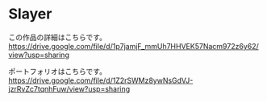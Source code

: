 # Slayer
この作品の詳細はこちらです。
https://drive.google.com/file/d/1p7jamjF_mmUh7HHVEK57Nacm972z6y62/view?usp=sharing

ポートフォリオはこちらです。
https://drive.google.com/file/d/1Z2rSWMz8ywNsGdVJ-jzrRvZc7tqnhFuw/view?usp=sharing
